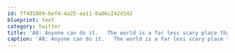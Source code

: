 ```yaml
---
id: ff401809-6ef4-4a25-aa11-0a06c242d142
blueprint: text
category: twitter
title: 'A8: Anyone can do it.   The world is a far less scary place than the media makes it out to be. #TNI'
caption: 'A8: Anyone can do it.   The world is a far less scary place than the media makes it out to be. <span class="hashtag hashtag_local">#<a href="http://tweettemp.darylchymko.ca/?tag=tni">TNI</a>'
---
```

